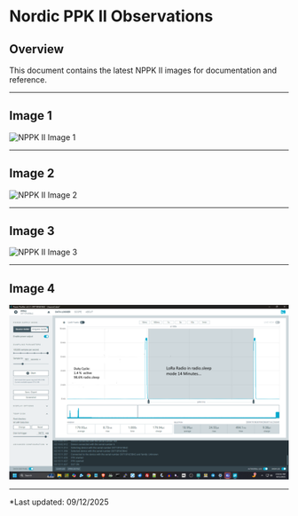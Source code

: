 # Nordic PPK II Observations

## Overview
This document contains the latest NPPK II images for documentation and reference.

---

## Image 1
![NPPK II Image 1](https://raw.githubusercontent.com/Tech500/Lora-BME280-Sensor-Network/main/Nordic%20PPK%20II%20Observations/EoRa%20PI%20power-on.png)

---

## Image 2
![NPPK II Image 2](https://raw.githubusercontent.com/Tech500/Lora-BME280-Sensor-Network/main/Nordic%20PPK%20II%20Observations/Duty%20cycle%20before%20radio%20sleep.png)

---

## Image 3
![NPPK II Image 3](https://raw.githubusercontent.com/Tech500/Lora-BME280-Sensor-Network/main/Nordic%20PPK%20II%20Observations/LoRa%20radio.sleep%20listening.png)

---

## Image 4
![NPPK II Image 4](https://raw.githubusercontent.com/Tech500/Lora-BME280-Sensor-Network/main/Nordic%20PPK%20II%20Observations/Radio%20Sleep.png)

---

*Last updated: 09/12/2025






